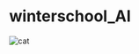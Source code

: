 # winterschool_AI

![cat](https://user-images.githubusercontent.com/85712968/211242109-08f15e15-a735-4655-aaf0-173e8b3683f8.jpg)

